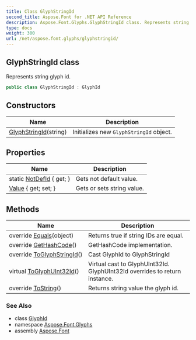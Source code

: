 ```yaml
---
title: Class GlyphStringId
second_title: Aspose.Font for .NET API Reference
description: Aspose.Font.Glyphs.GlyphStringId class. Represents string glyph id
type: docs
weight: 300
url: /net/aspose.font.glyphs/glyphstringid/
---
```

## GlyphStringId class

Represents string glyph id.

```csharp
public class GlyphStringId : GlyphId
```

## Constructors

| Name | Description |
| --- | --- |
| [GlyphStringId](glyphstringid/)(string) | Initializes new `GlyphStringId` object. |

## Properties

| Name | Description |
| --- | --- |
| static [NotDefId](../../aspose.font.glyphs/glyphstringid/notdefid/) { get; } | Gets not default value. |
| [Value](../../aspose.font.glyphs/glyphstringid/value/) { get; set; } | Gets or sets string value. |

## Methods

| Name | Description |
| --- | --- |
| override [Equals](../../aspose.font.glyphs/glyphstringid/equals/)(object) | Returns true if string IDs are equal. |
| override [GetHashCode](../../aspose.font.glyphs/glyphstringid/gethashcode/)() | GetHashCode implementation. |
| override [ToGlyphStringId](../../aspose.font.glyphs/glyphstringid/toglyphstringid/)() | Cast GlyphId to GlyphStringId |
| virtual [ToGlyphUInt32Id](../../aspose.font.glyphs/glyphid/toglyphuint32id/)() | Virtual cast to GlyphUInt32Id. GlyphUInt32Id overrides to return instance. |
| override [ToString](../../aspose.font.glyphs/glyphstringid/tostring/)() | Returns string value the glyph id. |

### See Also

* class [GlyphId](../glyphid/)
* namespace [Aspose.Font.Glyphs](../../aspose.font.glyphs/)
* assembly [Aspose.Font](../../)


